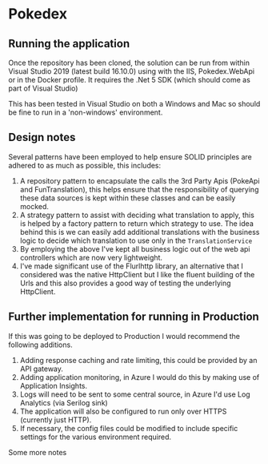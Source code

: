 # Pokedex

## Running the application

Once the repository has been cloned, the solution can be run from within Visual Studio 2019 (latest build 16.10.0) using with the IIS, Pokedex.WebApi or in the Docker profile. It requires the .Net 5 SDK (which should come as part of Visual Studio)

This has been tested in Visual Studio on both a Windows and Mac so should be fine to run in a 'non-windows' environment.

## Design notes

Several patterns have been employed to help ensure SOLID principles are adhered to as much as possible, this includes:
1. A repository pattern to encapsulate the calls the 3rd Party Apis (PokeApi and FunTranslation), this helps ensure that the responsibility of querying these data sources is kept within these classes and can be easily mocked.
2. A strategy pattern to assist with deciding what translation to apply, this is helped by a factory pattern to return which strategy to use. The idea behind this is we can easily add additional translations with the business logic to decide which translation to use only in the `TranslationService`
3. By employing the above I've kept all business logic out of the web api controllers which are now very lightweight.
4. I've made significant use of the Flurlhttp library, an alternative that I considered was the native HttpClient but I like the fluent building of the Urls and this also provides a good way of testing the underlying HttpClient.

## Further implementation for running in Production

If this was going to be deployed to Production I would recommend the following additions.

1. Adding response caching and rate limiting, this could be provided by an API gateway.
2. Adding application monitoring, in Azure I would do this by making use of Application Insights.
3. Logs will need to be sent to some central source, in Azure I'd use Log Analytics (via Serilog sink)
4. The application will also be configured to run only over HTTPS (currently just HTTP).
5. If necessary, the config files could be modified to include specific settings for the various environment required.

Some more notes
